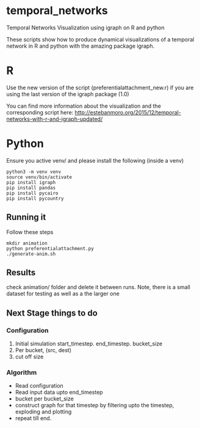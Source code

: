 # temporal_networks
Temporal Networks Visualization using igraph on R and python

These scripts show how to produce dynamical visualizations of a temporal network in R and python with the amazing package igraph. 


# R
Use the new version of the script (preferentialattachment_new.r) if you are using the last version of the igraph package (1.0)

You can find more information about the visualization and the corresponding script here: http://estebanmoro.org/2015/12/temporal-networks-with-r-and-igraph-updated/


# Python
Ensure you active venv/ and please install the following (inside a venv)

```
python3 -m venv venv
source venv/bin/activate
pip install igraph
pip install pandas
pip install pycairo
pip install pycountry
```

## Running it
Follow these steps

```
mkdir animation
python preferentialattachment.py
./generate-anim.sh
```

## Results
check animation/ folder and delete it between runs. Note, there is a small dataset for testing as well as a the larger one


## Next Stage things to do

### Configuration
1. Initial simulation start_timestep. end_timestep. bucket_size 
2. Per bucket, (src, dest)
3. cut off size

### Algorithm
* Read configuration
* Read input data upto end_timestep
* bucket per bucket_size
* construct graph for that timestep by filtering upto the timestep, exploding and plotting
* repeat till end. 
